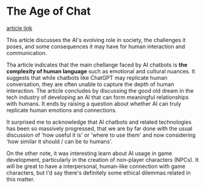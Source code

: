 # The Age of Chat

[article link](https://www.newyorker.com/culture/the-weekend-essay/the-age-of-chat)

This article discusses the AI's evolving role in society, the challenges it poses, and some consequences it may have for human interaction and communication. 

Tha article indicates that the main chellange faced by AI chatbots is **the complexity of human language** such as emotional and cultural nuances. It suggests that while chatbots like ChatGPT may replicate human conversation, they are often unable to capture the depth of human interaction. The article concludes by discussing the good old dream in the tech industry of developing an AI that can form meaningful relationships with humans. It ends by raising a question about whether AI can truly replicate human emotions and connections.

It surprised me to acknowledge that AI chatbots and related technologies has been so massively progressed, that we are by far done with the usual discussion of 'how useful it is' or 'where to use them' and now considering 'how similar it should / can be to humans'. 

On the other note, it was interesting learn about AI usage in game development, particularly in the creation of non-player characters (NPCs). It will be great to have a interpersonal, human-like connection with game characters, but I'd say there's definitely some ethical dilemmas related in this matter. 